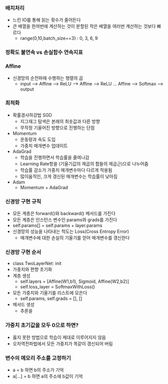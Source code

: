 ### 배치처리
- 느린 IO를 통해 읽는 횟수가 줄어든다  
- 큰 배열을 한꺼번에 계산하는 것이 분할된 작은 배열을 여러번 계산하는 것보다 빠르다   
  - range(0,10,batch_size==3) : 0, 3, 6, 9  
### 정확도 불연속 vs 손실함수 연속지표  
### Affine  
- 신경망의 순전파때 수행하는 행렬의 곱  
  - input --> Affine --> ReLU --> Affine --> ReLU  ...  Affine --> Softmax --> output  
### 최적화
- 확률경사하강법 SGD  
  - 지그재그 탐색은 본래의 최솟값과 다른 방향  
  - 무작정 기울어진 방향으로 진행하는 단점
- Momentum  
  - 운동량과 속도 도입  
  - 가중치 매개변수 업데이트  
- AdaGrad  
  - 학습을 진행하면서 학습률을 줄여나감  
  - Learning Rate항을 (기울기값의 제곱의 합들의 제곱근)으로 나누어줌  
  - 학습률 감소가 가중치 매개변수마다 다르게 적용됨  
  - 많이움직인, 크게 갱신된 매개변수는 학습률이 낮아짐  
- Adam  
  - Momentum + AdaGrad  
### 신경망 구현 규칙  
- 모든 계층은 forward()와 backward() 메서드를 가진다  
- 모든 계층은 인스턴스 변수인 params와 grads를 가진다  
- self.params[] = self.params + layer.params  
- 신경망의 성능을 나타내는 척도는 Loss(Cross Entropy Error)  
  -  매개변수에 대한 손실의 기울기를 얻어 매개변수를 갱신한다  
### 신경망 구현 순서
- class TwoLayerNet: init
- 가중치와 편향 초기화  
- 계층 생성  
  - self.layers = [Affine(W1,b1), Sigmoid, Affine(W2,b2)]  
  - self.loss_layer = SoftmaxWithLoss()  
- 모든 가중치와 기울기를 리스트에 모은다  
  - self.params, self.grads = [], []
- 메서드 생성
  - 추론을 
  
### 가중치 초기값을 모두 0으로 하면?
- 옳지 못한 방법으로 학습이 제대로 이루어지지 않음   
- 오차역전파법에서 모든 가중치가 똑같이 갱신되어 버림   
### 변수의 메모리 주소를 고정하기
- a = b 하면 b의 주소가 기억  
- a[...] = b 하면 a의 주소에 b값이 기억    

